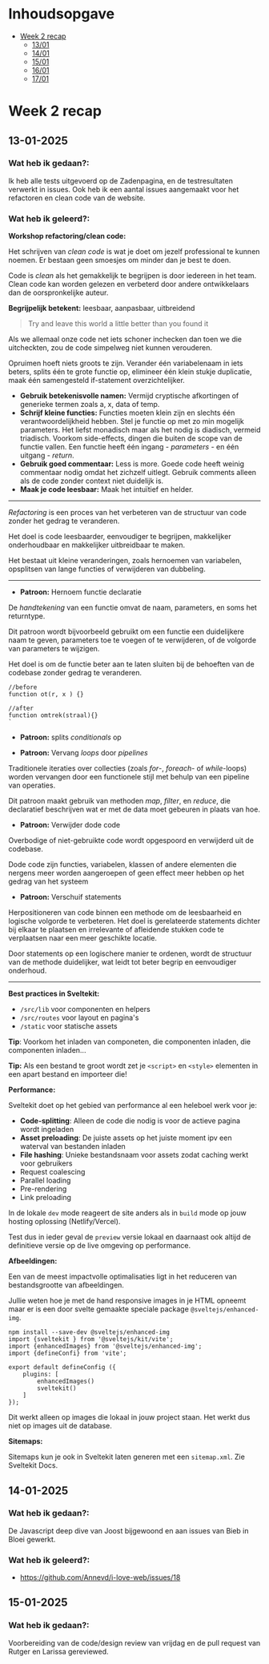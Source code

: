 # Inhoudsopgave

- [Week 2 recap](#week-2-recap)
  - [13/01](#13-01-2025)
  - [14/01](#14-01-2025)
  - [15/01](#15-01-2025)
  - [16/01](#16-01-2025)
  - [17/01](#17-01-2025)

# Week 2 recap

## 13-01-2025

### Wat heb ik gedaan?:

Ik heb alle tests uitgevoerd op de Zadenpagina, en de testresultaten verwerkt in issues. Ook heb ik een aantal issues aangemaakt voor het refactoren en clean code van de website.

### Wat heb ik geleerd?:

**Workshop refactoring/clean code:**

Het schrijven van _clean code_ is wat je doet om jezelf professional te kunnen noemen. Er bestaan geen smoesjes om minder dan je best te doen.

Code is _clean_ als het gemakkelijk te begrijpen is door iedereen in het team. Clean code kan worden gelezen en verbeterd door andere ontwikkelaars dan de oorspronkelijke auteur.

**Begrijpelijk betekent:** leesbaar, aanpasbaar, uitbreidend

> Try and leave this world a little better than you found it

Als we allemaal onze code net iets schoner inchecken dan toen we die uitcheckten, zou de code simpelweg niet kunnen verouderen.

Opruimen hoeft niets groots te zijn. Verander één variabelenaam in iets beters, splits één te grote functie op, elimineer één klein stukje duplicatie, maak één samengesteld if-statement overzichtelijker.

- **Gebruik betekenisvolle namen:** Vermijd cryptische afkortingen of generieke termen zoals a, x, data of temp.
- **Schrijf kleine functies:** Functies moeten klein zijn en slechts één verantwoordelijkheid hebben. Stel je functie op met zo min mogelijk parameters. Het liefst monadisch maar als het nodig is diadisch, vermeid triadisch. Voorkom side-effects, dingen die buiten de scope van de functie vallen. Een functie heeft één ingang - _parameters_ - en één uitgang - _return_.
- **Gebruik goed commentaar:** Less is more. Goede code heeft weinig commentaar nodig omdat het zichzelf uitlegt. Gebruik comments alleen als de code zonder context niet duidelijk is.
- **Maak je code leesbaar:** Maak het intuïtief en helder.

---

_Refactoring_ is een proces van het verbeteren van de structuur van code zonder het gedrag te veranderen. 

Het doel is code leesbaarder, eenvoudiger te begrijpen, makkelijker onderhoudbaar en makkelijker uitbreidbaar te maken.

Het bestaat uit kleine veranderingen, zoals hernoemen van variabelen, opsplitsen van lange functies of verwijderen van dubbeling.

---

- **Patroon:** Hernoem functie declaratie

De _handtekening_ van een functie omvat de naam, parameters, en soms het returntype.

Dit patroon wordt bijvoorbeeld gebruikt om een functie een duidelijkere naam te geven, parameters toe te voegen of te verwijderen, of de volgorde van parameters te wijzigen.

Het doel is om de functie beter aan te laten sluiten bij de behoeften van de codebase zonder gedrag te veranderen.

```JS
//before
function ot(r, x ) {}

//after
function omtrek(straal){}
`
```

- **Patroon:** splits _conditionals_ op

- **Patroon:** Vervang _loops_ door _pipelines_

Traditionele iteraties over collecties (zoals _for_-, _foreach_- of _while_-loops) worden vervangen door een functionele stijl met behulp van een pipeline van operaties.

Dit patroon maakt gebruik van methoden _map_, _filter_, en _reduce_, die declaratief beschrijven wat er met de data moet gebeuren in plaats van hoe.

- **Patroon:** Verwijder dode code

Overbodige of niet-gebruikte code wordt opgespoord en verwijderd uit de codebase.

Dode code zijn functies, variabelen, klassen of andere elementen die nergens meer worden aangeroepen of geen effect meer hebben op het gedrag van het systeem

- **Patroon:** Verschuif statements

Herpositioneren van code binnen een methode om de leesbaarheid en logische volgorde te verbeteren. Het doel is gerelateerde statements dichter bij elkaar te plaatsen en irrelevante of afleidende stukken code te verplaatsen naar een meer geschikte locatie.

Door statements op een logischere manier te ordenen, wordt de structuur van de methode duidelijker, wat leidt tot beter begrip en eenvoudiger onderhoud.


---

**Best practices in Sveltekit:**

- `/src/lib` voor componenten en helpers
- `/src/routes` voor layout en pagina's 
- `/static` voor statische assets

**Tip**: Voorkom het inladen van componeten, die componenten inladen, die componenten inladen...

**Tip:** Als een bestand te groot wordt zet je `<script>` en `<style>` elementen in een apart bestand en importeer die!

**Performance:**

Sveltekit doet op het gebied van performance al een heleboel werk voor je: 
- **Code-splitting**: Alleen de code die nodig is voor de actieve pagina wordt ingeladen
- **Asset preloading**: De juiste assets op het juiste moment ipv een waterval van bestanden inladen
- **File hashing**: Unieke bestandsnaam voor assets zodat caching werkt voor gebruikers
- Request coalescing
- Parallel loading
- Pre-rendering
- Link preloading

In de lokale `dev` mode reageert de site anders als in `build` mode op jouw hosting oplossing (Netlify/Vercel).

Test dus in ieder geval de `preview` versie lokaal en daarnaast ook altijd de definitieve versie op de live omgeving op performance.

**Afbeeldingen:**

Een van de meest impactvolle optimalisaties ligt in het reduceren van bestandsgrootte van afbeeldingen.

Jullie weten hoe je met de hand responsive images in je HTML opneemt maar er is een door svelte gemaakte speciale package `@sveltejs/enhanced-img`.

```JS
npm install --save-dev @sveltejs/enhanced-img
import {sveltekit } from '@sveltejs/kit/vite';
import {enhancedImages} from '@sveltejs/enhanced-img';
import {defineConfi} from 'vite';

export default defineConfig ({
    plugins: [
        enhancedImages()
        sveltekit()
    ]
});
```

Dit werkt alleen op images die lokaal in jouw project staan. Het werkt dus niet op images uit de database.

**Sitemaps:**

Sitemaps kun je ook in Sveltekit laten generen met een `sitemap.xml`. Zie Sveltekit Docs.

## 14-01-2025

### Wat heb ik gedaan?:

De Javascript deep dive van Joost bijgewoond en aan issues van Bieb in Bloei gewerkt.

### Wat heb ik geleerd?:

- https://github.com/Annevd/i-love-web/issues/18

## 15-01-2025

### Wat heb ik gedaan?:

Voorbereiding van de code/design review van vrijdag en de pull request van Rutger en Larissa gereviewed.

